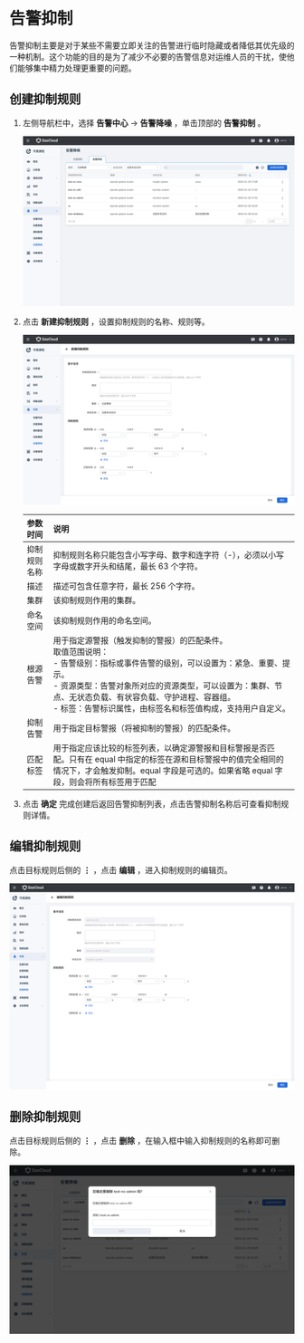 # 告警抑制

告警抑制主要是对于某些不需要立即关注的告警进行临时隐藏或者降低其优先级的一种机制。这个功能的目的是为了减少不必要的告警信息对运维人员的干扰，使他们能够集中精力处理更重要的问题。

## 创建抑制规则

1. 左侧导航栏中，选择 **告警中心** -> **告警降噪** ，单击顶部的 **告警抑制** 。

    ![告警抑制](../../images/inhibition01.png)

2. 点击 **新建抑制规则** ，设置抑制规则的名称、规则等。

    ![告警抑制](../../images/inhibition02.png)

    | 参数时间 | 说明 |
    | ---- | ---- |
    | 抑制规则名称 | 抑制规则名称只能包含小写字母、数字和连字符（-），必须以小写字母或数字开头和结尾，最长 63 个字符。 |
    | 描述 | 描述可包含任意字符，最长 256 个字符。 |
    | 集群 | 该抑制规则作用的集群。 |
    | 命名空间 | 该抑制规则作用的命名空间。 |
    | 根源告警 | 用于指定源警报（触发抑制的警报）的匹配条件。<br />取值范围说明：<br /> - 告警级别：指标或事件告警的级别，可以设置为：紧急、重要、提示。<br /> - 资源类型：告警对象所对应的资源类型，可以设置为：集群、节点、无状态负载、有状容负载、守护进程、容器组。<br /> - 标签：告警标识属性，由标签名和标签值构成，支持用户自定义。 |
    | 抑制告警 | 用于指定目标警报（将被抑制的警报）的匹配条件。 |
    | 匹配标签 | 用于指定应该比较的标签列表，以确定源警报和目标警报是否匹配。只有在 equal 中指定的标签在源和目标警报中的值完全相同的情况下，才会触发抑制。equal 字段是可选的。如果省略 equal 字段，则会将所有标签用于匹配 |

3. 点击 **确定** 完成创建后返回告警抑制列表，点击告警抑制名称后可查看抑制规则详情。

## 编辑抑制规则

点击目标规则后侧的 **⋮** ，点击 **编辑** ，进入抑制规则的编辑页。

![告警抑制](../../images/inhibition03.png)

## 删除抑制规则

点击目标规则后侧的 **⋮** ，点击 **删除** ，在输入框中输入抑制规则的名称即可删除。

![告警抑制](../../images/inhibition04.png)
